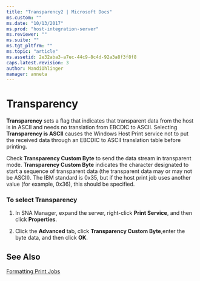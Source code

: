 ```yaml
---
title: "Transparency2 | Microsoft Docs"
ms.custom: ""
ms.date: "10/13/2017"
ms.prod: "host-integration-server"
ms.reviewer: ""
ms.suite: ""
ms.tgt_pltfrm: ""
ms.topic: "article"
ms.assetid: 2e32aba3-a7ec-44c9-8c4d-92a3a8f3f8f8
caps.latest.revision: 3
author: MandiOhlinger
manager: anneta
---
```

# Transparency
**Transparency** sets a flag that indicates that transparent data from the host is in ASCII and needs no translation from EBCDIC to ASCII. Selecting **Transparency is ASCII** causes the Windows Host Print service not to put the received data through an EBCDIC to ASCII translation table before printing.  
  
 Check **Transparency Custom Byte** to send the data stream in transparent mode. **Transparency Custom Byte** indicates the character designated to start a sequence of transparent data (the transparent data may or may not be ASCII). The IBM standard is 0x35, but if the host print job uses another value (for example, 0x36), this should be specified.  
  
### To select Transparency  
  
1.  In SNA Manager, expand the server, right-click **Print Service**, and then click **Properties**.  
  
2.  Click the **Advanced** tab, click **Transparency Custom Byte**,enter the byte data, and then click **OK**.  
  
## See Also  
 [Formatting Print Jobs](../core/formatting-print-jobs.md)